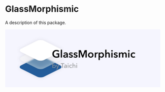 # GlassMorphismic

A description of this package.

![GlassMorphism_logo](Image/GlassMorphismic_logo.png)
